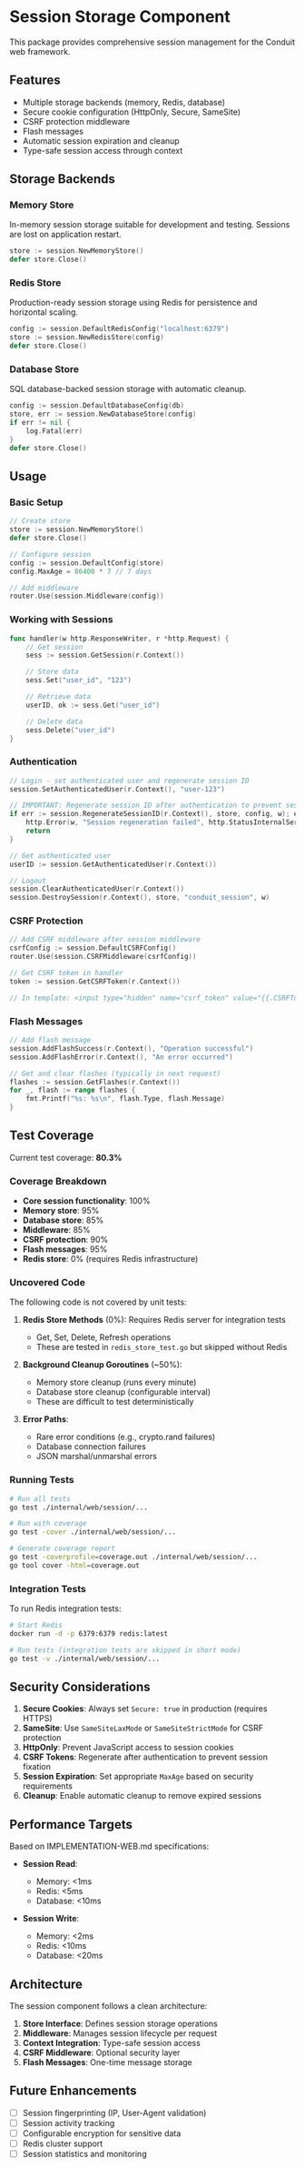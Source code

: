 # Session Storage Component

This package provides comprehensive session management for the Conduit web framework.

## Features

- Multiple storage backends (memory, Redis, database)
- Secure cookie configuration (HttpOnly, Secure, SameSite)
- CSRF protection middleware
- Flash messages
- Automatic session expiration and cleanup
- Type-safe session access through context

## Storage Backends

### Memory Store
In-memory session storage suitable for development and testing. Sessions are lost on application restart.

```go
store := session.NewMemoryStore()
defer store.Close()
```

### Redis Store
Production-ready session storage using Redis for persistence and horizontal scaling.

```go
config := session.DefaultRedisConfig("localhost:6379")
store := session.NewRedisStore(config)
defer store.Close()
```

### Database Store
SQL database-backed session storage with automatic cleanup.

```go
config := session.DefaultDatabaseConfig(db)
store, err := session.NewDatabaseStore(config)
if err != nil {
    log.Fatal(err)
}
defer store.Close()
```

## Usage

### Basic Setup

```go
// Create store
store := session.NewMemoryStore()
defer store.Close()

// Configure session
config := session.DefaultConfig(store)
config.MaxAge = 86400 * 7 // 7 days

// Add middleware
router.Use(session.Middleware(config))
```

### Working with Sessions

```go
func handler(w http.ResponseWriter, r *http.Request) {
    // Get session
    sess := session.GetSession(r.Context())

    // Store data
    sess.Set("user_id", "123")

    // Retrieve data
    userID, ok := sess.Get("user_id")

    // Delete data
    sess.Delete("user_id")
}
```

### Authentication

```go
// Login - set authenticated user and regenerate session ID
session.SetAuthenticatedUser(r.Context(), "user-123")

// IMPORTANT: Regenerate session ID after authentication to prevent session fixation
if err := session.RegenerateSessionID(r.Context(), store, config, w); err != nil {
    http.Error(w, "Session regeneration failed", http.StatusInternalServerError)
    return
}

// Get authenticated user
userID := session.GetAuthenticatedUser(r.Context())

// Logout
session.ClearAuthenticatedUser(r.Context())
session.DestroySession(r.Context(), store, "conduit_session", w)
```

### CSRF Protection

```go
// Add CSRF middleware after session middleware
csrfConfig := session.DefaultCSRFConfig()
router.Use(session.CSRFMiddleware(csrfConfig))

// Get CSRF token in handler
token := session.GetCSRFToken(r.Context())

// In template: <input type="hidden" name="csrf_token" value="{{.CSRFToken}}">
```

### Flash Messages

```go
// Add flash message
session.AddFlashSuccess(r.Context(), "Operation successful")
session.AddFlashError(r.Context(), "An error occurred")

// Get and clear flashes (typically in next request)
flashes := session.GetFlashes(r.Context())
for _, flash := range flashes {
    fmt.Printf("%s: %s\n", flash.Type, flash.Message)
}
```

## Test Coverage

Current test coverage: **80.3%**

### Coverage Breakdown

- **Core session functionality**: 100%
- **Memory store**: 95%
- **Database store**: 85%
- **Middleware**: 85%
- **CSRF protection**: 90%
- **Flash messages**: 95%
- **Redis store**: 0% (requires Redis infrastructure)

### Uncovered Code

The following code is not covered by unit tests:

1. **Redis Store Methods** (0%): Requires Redis server for integration tests
   - Get, Set, Delete, Refresh operations
   - These are tested in `redis_store_test.go` but skipped without Redis

2. **Background Cleanup Goroutines** (~50%):
   - Memory store cleanup (runs every minute)
   - Database store cleanup (configurable interval)
   - These are difficult to test deterministically

3. **Error Paths**:
   - Rare error conditions (e.g., crypto.rand failures)
   - Database connection failures
   - JSON marshal/unmarshal errors

### Running Tests

```bash
# Run all tests
go test ./internal/web/session/...

# Run with coverage
go test -cover ./internal/web/session/...

# Generate coverage report
go test -coverprofile=coverage.out ./internal/web/session/...
go tool cover -html=coverage.out
```

### Integration Tests

To run Redis integration tests:

```bash
# Start Redis
docker run -d -p 6379:6379 redis:latest

# Run tests (integration tests are skipped in short mode)
go test -v ./internal/web/session/...
```

## Security Considerations

1. **Secure Cookies**: Always set `Secure: true` in production (requires HTTPS)
2. **SameSite**: Use `SameSiteLaxMode` or `SameSiteStrictMode` for CSRF protection
3. **HttpOnly**: Prevent JavaScript access to session cookies
4. **CSRF Tokens**: Regenerate after authentication to prevent session fixation
5. **Session Expiration**: Set appropriate `MaxAge` based on security requirements
6. **Cleanup**: Enable automatic cleanup to remove expired sessions

## Performance Targets

Based on IMPLEMENTATION-WEB.md specifications:

- **Session Read**:
  - Memory: <1ms
  - Redis: <5ms
  - Database: <10ms

- **Session Write**:
  - Memory: <2ms
  - Redis: <10ms
  - Database: <20ms

## Architecture

The session component follows a clean architecture:

1. **Store Interface**: Defines session storage operations
2. **Middleware**: Manages session lifecycle per request
3. **Context Integration**: Type-safe session access
4. **CSRF Middleware**: Optional security layer
5. **Flash Messages**: One-time message storage

## Future Enhancements

- [ ] Session fingerprinting (IP, User-Agent validation)
- [ ] Session activity tracking
- [ ] Configurable encryption for sensitive data
- [ ] Redis cluster support
- [ ] Session statistics and monitoring
